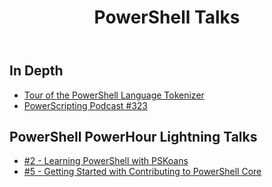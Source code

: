 ﻿---
layout: post
title: PowerShell Talks
permalink: /talks/
---

## In Depth

- [Tour of the PowerShell Language Tokenizer](https://www.youtube.com/watch?v=PxwHElPtD-0&t=627s)
- [PowerScripting Podcast #323](https://powershell.org/2019/03/episode-323-powerscripting-podcast-joel-sallow/)

## PowerShell PowerHour Lightning Talks

- [#2 - Learning PowerShell with PSKoans](https://youtu.be/3Yq4sVWJrWo?t=54m)
- [#5 - Getting Started with Contributing to PowerShell Core](https://youtu.be/kt-nrHbgTns?t=1h5m8s)
